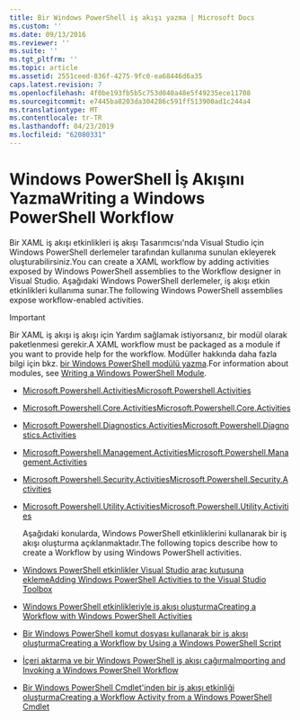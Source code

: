 ```yaml
---
title: Bir Windows PowerShell iş akışı yazma | Microsoft Docs
ms.custom: ''
ms.date: 09/13/2016
ms.reviewer: ''
ms.suite: ''
ms.tgt_pltfrm: ''
ms.topic: article
ms.assetid: 2551ceed-836f-4275-9fc0-ea68446d6a35
caps.latest.revision: 7
ms.openlocfilehash: 4f0be193fb5b5c753d040a48e5f49235ece11708
ms.sourcegitcommit: e7445ba8203da304286c591ff513900ad1c244a4
ms.translationtype: MT
ms.contentlocale: tr-TR
ms.lasthandoff: 04/23/2019
ms.locfileid: "62080331"
---
```

# <a name="writing-a-windows-powershell-workflow"></a><span data-ttu-id="a8b22-102">Windows PowerShell İş Akışını Yazma</span><span class="sxs-lookup"><span data-stu-id="a8b22-102">Writing a Windows PowerShell Workflow</span></span>

<span data-ttu-id="a8b22-103">Bir XAML iş akışı etkinlikleri iş akışı Tasarımcısı'nda Visual Studio için Windows PowerShell derlemeler tarafından kullanıma sunulan ekleyerek oluşturabilirsiniz.</span><span class="sxs-lookup"><span data-stu-id="a8b22-103">You can create a XAML workflow by adding activities exposed by Windows PowerShell assemblies to the Workflow designer in Visual Studio.</span></span> <span data-ttu-id="a8b22-104">Aşağıdaki Windows PowerShell derlemeler, iş akışı etkin etkinlikleri kullanıma sunar.</span><span class="sxs-lookup"><span data-stu-id="a8b22-104">The following Windows PowerShell assemblies expose workflow-enabled activities.</span></span>

> [!IMPORTANT]
> <span data-ttu-id="a8b22-105">Bir XAML iş akışı iş akışı için Yardım sağlamak istiyorsanız, bir modül olarak paketlenmesi gerekir.</span><span class="sxs-lookup"><span data-stu-id="a8b22-105">A XAML workflow must be packaged as a module if you want to provide help for the workflow.</span></span> <span data-ttu-id="a8b22-106">Modüller hakkında daha fazla bilgi için bkz. [bir Windows PowerShell modülü yazma](../module/writing-a-windows-powershell-module.md).</span><span class="sxs-lookup"><span data-stu-id="a8b22-106">For information about modules, see [Writing a Windows PowerShell Module](../module/writing-a-windows-powershell-module.md).</span></span>

- [<span data-ttu-id="a8b22-107">Microsoft.Powershell.Activities</span><span class="sxs-lookup"><span data-stu-id="a8b22-107">Microsoft.Powershell.Activities</span></span>](/dotnet/api/Microsoft.PowerShell.Activities)

- [<span data-ttu-id="a8b22-108">Microsoft.Powershell.Core.Activities</span><span class="sxs-lookup"><span data-stu-id="a8b22-108">Microsoft.Powershell.Core.Activities</span></span>](/dotnet/api/Microsoft.PowerShell.Core.Activities)

- [<span data-ttu-id="a8b22-109">Microsoft.Powershell.Diagnostics.Activities</span><span class="sxs-lookup"><span data-stu-id="a8b22-109">Microsoft.Powershell.Diagnostics.Activities</span></span>](/dotnet/api/Microsoft.PowerShell.Diagnostics.Activities)

- [<span data-ttu-id="a8b22-110">Microsoft.Powershell.Management.Activities</span><span class="sxs-lookup"><span data-stu-id="a8b22-110">Microsoft.Powershell.Management.Activities</span></span>](/dotnet/api/Microsoft.PowerShell.Management.Activities)

- [<span data-ttu-id="a8b22-111">Microsoft.Powershell.Security.Activities</span><span class="sxs-lookup"><span data-stu-id="a8b22-111">Microsoft.Powershell.Security.Activities</span></span>](/dotnet/api/Microsoft.PowerShell.Security.Activities)

- [<span data-ttu-id="a8b22-112">Microsoft.Powershell.Utility.Activities</span><span class="sxs-lookup"><span data-stu-id="a8b22-112">Microsoft.Powershell.Utility.Activities</span></span>](/dotnet/api/Microsoft.PowerShell.Utility.Activities)

  <span data-ttu-id="a8b22-113">Aşağıdaki konularda, Windows PowerShell etkinliklerini kullanarak bir iş akışı oluşturma açıklanmaktadır.</span><span class="sxs-lookup"><span data-stu-id="a8b22-113">The following topics describe how to create a Workflow by using Windows PowerShell activities.</span></span>

- [<span data-ttu-id="a8b22-114">Windows PowerShell etkinlikler Visual Studio araç kutusuna ekleme</span><span class="sxs-lookup"><span data-stu-id="a8b22-114">Adding Windows PowerShell Activities to the Visual Studio Toolbox</span></span>](./adding-windows-powershell-activities-to-the-visual-studio-toolbox.md)

- [<span data-ttu-id="a8b22-115">Windows PowerShell etkinlikleriyle iş akışı oluşturma</span><span class="sxs-lookup"><span data-stu-id="a8b22-115">Creating a Workflow with Windows PowerShell Activities</span></span>](./creating-a-workflow-with-windows-powershell-activities.md)

- [<span data-ttu-id="a8b22-116">Bir Windows PowerShell komut dosyası kullanarak bir iş akışı oluşturma</span><span class="sxs-lookup"><span data-stu-id="a8b22-116">Creating a Workflow by Using a Windows PowerShell Script</span></span>](./creating-a-workflow-by-using-a-windows-powershell-script.md)

- [<span data-ttu-id="a8b22-117">İçeri aktarma ve bir Windows PowerShell iş akışı çağırma</span><span class="sxs-lookup"><span data-stu-id="a8b22-117">Importing and Invoking a Windows PowerShell Workflow</span></span>](./importing-and-invoking-a-windows-powershell-workflow.md)

- [<span data-ttu-id="a8b22-118">Bir Windows PowerShell Cmdlet'inden bir iş akışı etkinliği oluşturma</span><span class="sxs-lookup"><span data-stu-id="a8b22-118">Creating a Workflow Activity from a Windows PowerShell Cmdlet</span></span>](./creating-a-workflow-activity-from-a-windows-powershell-cmdlet.md)